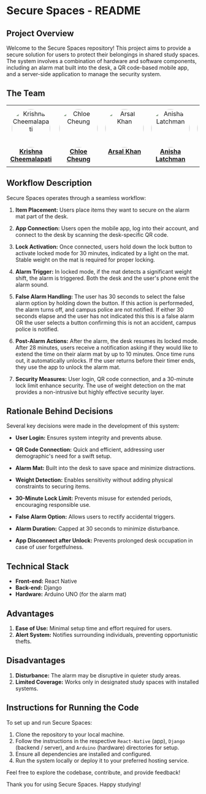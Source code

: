 # Secure Spaces - README

## Project Overview

Welcome to the Secure Spaces repository! This project aims to provide a secure solution for users to protect their belongings in shared study spaces. The system involves a combination of hardware and software components, including an alarm mat built into the desk, a QR code-based mobile app, and a server-side application to manage the security system.

## The Team

<!-- ALL-CONTRIBUTORS-LIST:START - Do not remove or modify this section -->
<!-- prettier-ignore-start -->
<!-- markdownlint-disable -->
<style>
    .contributor-cell {
        padding: 10px;
        text-align: center;
    }

    .contributor-image {
        width: 100px;
        border-radius: 50%;
    }

    .contributor-name {
        margin-top: 5px;
        font-weight: bold;
    }
</style>

<table>
    <tbody>
        <tr>
            <td class="contributor-cell" align="center" valign="top" width="14.28%">
                <a href="https://krishnacheemalapati.github.io/">
                    <img src="https://media.licdn.com/dms/image/C4D03AQFtFuImghMOrA/profile-displayphoto-shrink_400_400/0/1620689364413?e=1706140800&v=beta&t=AtS2lAoZoyLGrrI1VXLJPwv5Sw2iHLAmSkK1caO8EhM" class="contributor-image" alt="Krishna Cheemalapati"/>
                    <br />
                    <span class="contributor-name">Krishna Cheemalapati</span>
                </a>
            </td>
            <td class="contributor-cell" align="center" valign="top" width="14.28%">
                <a href="https://github.com/chloech314">
                    <img src="https://avatars.githubusercontent.com/u/113308864?v=4" class="contributor-image" alt="Chloe Cheung"/>
                    <br />
                    <span class="contributor-name">Chloe Cheung</span>
                </a>
            </td>
            <td class="contributor-cell" align="center" valign="top" width="14.28%">
                <a href="https://github.com/ArsalKhan1">
                    <img src="https://avatars.githubusercontent.com/u/68356777?v=4" class="contributor-image" alt="Arsal Khan"/>
                    <br />
                    <span class="contributor-name">Arsal Khan</span>
                </a>
            </td>
            <td class="contributor-cell" align="center" valign="top" width="14.28%">
                <a href="https://github.com/anishalatchman">
                    <img src="https://avatars.githubusercontent.com/u/94577880?v=4" class="contributor-image" alt="Anisha Latchman"/>
                    <br />
                    <span class="contributor-name">Anisha Latchman</span>
                </a>
            </td>
            <td class="contributor-cell" align="center" valign="top" width="14.28%">
                <a href="https://github.com/Ajinkya-B">
                    <img src="https://avatars.githubusercontent.com/u/58915063?v=4" class="contributor-image" alt="Ajinkya Bhosale"/>
                    <br />
                    <span class="contributor-name">Ajinkya Bhosale</span>
                </a>
            </td>
            <td class="contributor-cell" align="center" valign="top" width="14.28%">
                <a href="https://github.com/Jkolyakov">
                    <img src="https://avatars.githubusercontent.com/u/48739340?v=4" class="contributor-image" alt="Jacob Kolyakov"/>
                    <br />
                    <span class="contributor-name">Jacob Kolyakov</span>
                </a>
            </td>
        </tr>
    </tbody>
</table>

<!-- markdownlint-restore -->
<!-- prettier-ignore-end -->

<!-- ALL-CONTRIBUTORS-LIST:END -->
<!-- prettier-ignore-start -->
<!-- markdownlint-disable -->

<!-- markdownlint-restore -->
<!-- prettier-ignore-end -->

<!-- ALL-CONTRIBUTORS-LIST:END -->

## Workflow Description

Secure Spaces operates through a seamless workflow:

1. **Item Placement:** Users place items they want to secure on the alarm mat part of the desk.

2. **App Connection:** Users open the mobile app, log into their account, and connect to the desk by scanning the desk-specific QR code.

3. **Lock Activation:** Once connected, users hold down the lock button to activate locked mode for 30 minutes, indicated by a light on the mat. Stable weight on the mat is required for proper locking.

4. **Alarm Trigger:** In locked mode, if the mat detects a significant weight shift, the alarm is triggered. Both the desk and the user's phone emit the alarm sound.

5. **False Alarm Handling:** The user has 30 seconds to select the false alarm option by holding down the button. If this action is performeded, the alarm turns off, and campus police are not notified. If either 30 seconds elapse and the user has not indicated this this is a false alarm OR the user selects a button confirming this is not an accident, campus police is notified.

6. **Post-Alarm Actions:** After the alarm, the desk resumes its locked mode. After 28 minutes, users receive a notification asking if they would like to extend the time on their alarm mat by up to 10 minutes. Once time runs out, it automatically unlocks. If the user returns before their timer ends, they use the app to unlock the alarm mat.

7. **Security Measures:** User login, QR code connection, and a 30-minute lock limit enhance security. The use of weight detection on the mat provides a non-intrusive but highly effective security layer.

## Rationale Behind Decisions

Several key decisions were made in the development of this system:

- **User Login:** Ensures system integrity and prevents abuse.

- **QR Code Connection:** Quick and efficient, addressing user demographic's need for a swift setup.

- **Alarm Mat:** Built into the desk to save space and minimize distractions.

- **Weight Detection:** Enables sensitivity without adding physical constraints to securing items.

- **30-Minute Lock Limit:** Prevents misuse for extended periods, encouraging responsible use.

- **False Alarm Option:** Allows users to rectify accidental triggers.

- **Alarm Duration:** Capped at 30 seconds to minimize disturbance.

- **App Disconnect after Unlock:** Prevents prolonged desk occupation in case of user forgetfulness.

## Technical Stack

- **Front-end:** React Native
- **Back-end:** Django
- **Hardware:** Arduino UNO (for the alarm mat)

## Advantages

1. **Ease of Use:** Minimal setup time and effort required for users.
2. **Alert System:** Notifies surrounding individuals, preventing opportunistic thefts.

## Disadvantages

1. **Disturbance:** The alarm may be disruptive in quieter study areas.
2. **Limited Coverage:** Works only in designated study spaces with installed systems.

## Instructions for Running the Code

To set up and run Secure Spaces:

1. Clone the repository to your local machine.
2. Follow the instructions in the respective `React-Native` (app), `Django` (backend / server), and `Arduino` (hardware) directories for setup.
3. Ensure all dependencies are installed and configured.
4. Run the system locally or deploy it to your preferred hosting service.

Feel free to explore the codebase, contribute, and provide feedback!

Thank you for using Secure Spaces. Happy studying!
